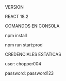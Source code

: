 VERSION

REACT 18.2 

COMANDOS EN CONSOLA 

npm install

npm run start:prod



CREDENCIALES ESTATICAS

user: chopper004

password: password123

